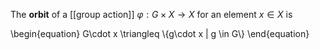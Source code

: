 The **orbit** of a [[group action]] $\varphi: G \times X \to X$ for an element $x\in X$ is

\begin{equation}
G\cdot x \triangleq \\{g\cdot x | g \in G\\}
\end{equation}
